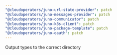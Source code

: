 ```yaml
---
"@cloudoperators/juno-url-state-provider": patch
"@cloudoperators/juno-messages-provider": patch
"@cloudoperators/juno-communicator": patch
"@cloudoperators/juno-k8s-client": patch
"@cloudoperators/juno-package-template": patch
"@cloudoperators/juno-oauth": patch
---
```


Output types to the correct directory
